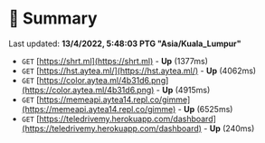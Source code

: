 # 📖 Summary
Last updated: **13/4/2022, 5:48:03 PTG "Asia/Kuala_Lumpur"**

- `GET` [https://shrt.ml](https://shrt.ml) - **Up** (1377ms)
- `GET` [https://hst.aytea.ml/](https://hst.aytea.ml/) - **Up** (4062ms)
- `GET` [https://color.aytea.ml/4b31d6.png](https://color.aytea.ml/4b31d6.png) - **Up** (4915ms)
- `GET` [https://memeapi.aytea14.repl.co/gimme](https://memeapi.aytea14.repl.co/gimme) - **Up** (6525ms)
- `GET` [https://teledrivemy.herokuapp.com/dashboard](https://teledrivemy.herokuapp.com/dashboard) - **Up** (240ms)
